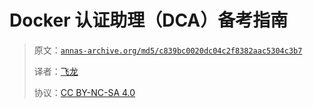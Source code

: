 # Docker 认证助理（DCA）备考指南

> 原文：[`annas-archive.org/md5/c839bc0020dc04c2f8382aac5304c3b7`](https://annas-archive.org/md5/c839bc0020dc04c2f8382aac5304c3b7)
> 
> 译者：[飞龙](https://github.com/wizardforcel)
> 
> 协议：[CC BY-NC-SA 4.0](http://creativecommons.org/licenses/by-nc-sa/4.0/)